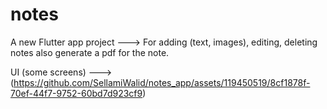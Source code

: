 # notes

A new Flutter app project ---> For adding (text, images), editing, deleting notes also generate a pdf for the note. 

UI (some screens) ---> (https://github.com/SellamiWalid/notes_app/assets/119450519/8cf1878f-70ef-44f7-9752-60bd7d923cf9)


 
